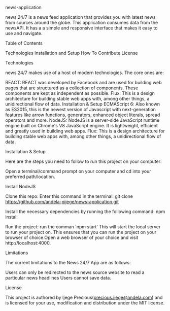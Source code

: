 news-application

news 24/7 is a news feed application that provides you with latest news from sources around the globe. This application consumes data from the newsAPI. It has a a simple and responsive interface that makes it easy to use and navigate.

Table of Contents

Technologies
Installation and Setup
How To Contribute
License

Technologies

news 24/7 makes use of a host of modern technologies. The core ones are:

REACT: REACT was developed by Facebook and are used for building web pages that are structured as a collection of components. These components are kept as independent as possible.
Flux: This is a design architecture for building stable web apps with, among other things, a unidirectional flow of data.
Installation & Setup
ECMAScript 6: Also known as ES2015, this is the newest version of Javascript with next-generation features like arrow functions, generators, enhanced object literals, spread operators and more.
NodeJS: NodeJS is a server-side JavaScript runtime engine built on Chrome's V8 JavaScript engine. It is lightweight, efficient and greatly used in building web apps.
Flux: This is a design architecture for building stable web apps with, among other things, a unidirectional flow of data.


Installation & Setup

Here are the steps you need to follow to run this project on your computer:

Open a terminal/command prompt on your computer and cd into your preferred path/location.

Install NodeJS

Clone this repo: Enter this command in the terminal: git clone https://github.com/andela-pijege/news-application.git

Install the necessary dependencies by running the following command: npm install

Run the project: run the comman 'npm start' This will start the local server to run your project on. This ensures that you can run the project on your browser of choice.Open a web browser of your choice and visit http://localhost:4000.

Limitations

The current limitations to the News 24/7 App are as follows:

Users can only be redirected to the news source website to read a particular news headlines
Users cannot save data.

License

This project is authored by Ijege Precious(precious.ijege@andela.com) and is licensed for your use, modification and distribution under the MIT license. 